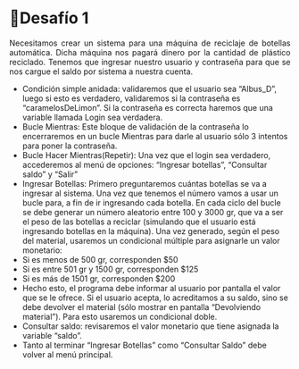 # 🎏Desafío 1

<p align="justify">Necesitamos crear un sistema para una máquina de reciclaje de botellas automática. Dicha máquina nos pagará dinero por la cantidad de plástico reciclado. Tenemos que ingresar nuestro
usuario y contraseña para que se nos cargue el saldo por sistema a nuestra cuenta.</p>

- Condición simple anidada: validaremos que el usuario sea “Albus_D”, luego si esto es
verdadero, validaremos si la contraseña es “caramelosDeLimon”. Si la contraseña es correcta
haremos que una variable llamada Login sea verdadera.
- Bucle Mientras: Este bloque de validación de la contraseña lo encerraremos en un bucle
Mientras para darle al usuario sólo 3 intentos para poner la contraseña.
- Bucle Hacer Mientras(Repetir): Una vez que el login sea verdadero, accederemos al menú de
opciones: “Ingresar botellas”, “Consultar saldo” y “Salir”
- Ingresar Botellas: Primero preguntaremos cuántas botellas se va a ingresar al sistema. Una vez
que tenemos el número vamos a usar un bucle para, a fin de ir ingresando cada botella. En
cada ciclo del bucle se debe generar un número aleatorio entre 100 y 3000 gr, que va a ser el
peso de las botellas a reciclar (simulando que el usuario está ingresando botellas en la
máquina). Una vez generado, según el peso del material, usaremos un condicional múltiple
para asignarle un valor monetario:
- Si es menos de 500 gr, corresponden $50
- Si es entre 501 gr y 1500 gr, corresponden $125
- Si es más de 1501 gr, corresponden $200
- Hecho esto, el programa debe informar al usuario por pantalla el valor que se le ofrece. Si el
usuario acepta, lo acreditamos a su saldo, sino se debe devolver el material (sólo mostrar en
pantalla “Devolviendo material”). Para esto usaremos un condicional doble.
- Consultar saldo: revisaremos el valor monetario que tiene asignada la variable “saldo”.
- Tanto al terminar “Ingresar Botellas” como “Consultar Saldo” debe volver al menú principal.

